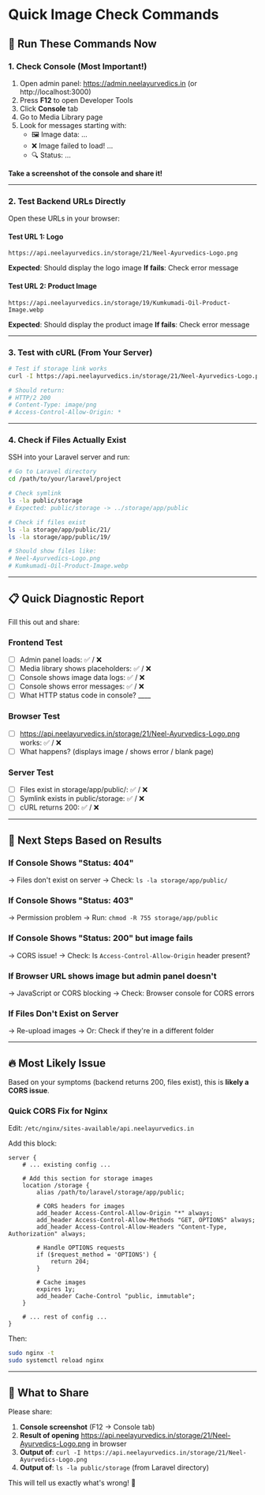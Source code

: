 # Quick Image Check Commands

## 🚀 Run These Commands Now

### 1. **Check Console** (Most Important!)
1. Open admin panel: https://admin.neelayurvedics.in (or http://localhost:3000)
2. Press **F12** to open Developer Tools
3. Click **Console** tab
4. Go to Media Library page
5. Look for messages starting with:
   - 🖼️ Image data: ...
   - ❌ Image failed to load! ...
   - 🔍 Status: ...

**Take a screenshot of the console and share it!**

---

### 2. Test Backend URLs Directly

Open these URLs in your browser:

#### Test URL 1: Logo
```
https://api.neelayurvedics.in/storage/21/Neel-Ayurvedics-Logo.png
```
**Expected**: Should display the logo image
**If fails**: Check error message

#### Test URL 2: Product Image
```
https://api.neelayurvedics.in/storage/19/Kumkumadi-Oil-Product-Image.webp
```
**Expected**: Should display the product image
**If fails**: Check error message

---

### 3. Test with cURL (From Your Server)

```bash
# Test if storage link works
curl -I https://api.neelayurvedics.in/storage/21/Neel-Ayurvedics-Logo.png

# Should return:
# HTTP/2 200 
# Content-Type: image/png
# Access-Control-Allow-Origin: *
```

---

### 4. Check if Files Actually Exist

SSH into your Laravel server and run:

```bash
# Go to Laravel directory
cd /path/to/your/laravel/project

# Check symlink
ls -la public/storage
# Expected: public/storage -> ../storage/app/public

# Check if files exist
ls -la storage/app/public/21/
ls -la storage/app/public/19/

# Should show files like:
# Neel-Ayurvedics-Logo.png
# Kumkumadi-Oil-Product-Image.webp
```

---

## 📋 Quick Diagnostic Report

Fill this out and share:

### Frontend Test
- [ ] Admin panel loads: ✅ / ❌
- [ ] Media library shows placeholders: ✅ / ❌
- [ ] Console shows image data logs: ✅ / ❌
- [ ] Console shows error messages: ✅ / ❌
- [ ] What HTTP status code in console? ____

### Browser Test
- [ ] https://api.neelayurvedics.in/storage/21/Neel-Ayurvedics-Logo.png works: ✅ / ❌
- [ ] What happens? (displays image / shows error / blank page)

### Server Test
- [ ] Files exist in storage/app/public/: ✅ / ❌
- [ ] Symlink exists in public/storage: ✅ / ❌
- [ ] cURL returns 200: ✅ / ❌

---

## 🎯 Next Steps Based on Results

### If Console Shows "Status: 404"
→ Files don't exist on server
→ Check: `ls -la storage/app/public/`

### If Console Shows "Status: 403"
→ Permission problem
→ Run: `chmod -R 755 storage/app/public`

### If Console Shows "Status: 200" but image fails
→ CORS issue!
→ Check: Is `Access-Control-Allow-Origin` header present?

### If Browser URL shows image but admin panel doesn't
→ JavaScript or CORS blocking
→ Check: Browser console for CORS errors

### If Files Don't Exist on Server
→ Re-upload images
→ Or: Check if they're in a different folder

---

## 🔥 Most Likely Issue

Based on your symptoms (backend returns 200, files exist), this is **likely a CORS issue**.

### Quick CORS Fix for Nginx

Edit: `/etc/nginx/sites-available/api.neelayurvedics.in`

Add this block:

```nginx
server {
    # ... existing config ...
    
    # Add this section for storage images
    location /storage {
        alias /path/to/laravel/storage/app/public;
        
        # CORS headers for images
        add_header Access-Control-Allow-Origin "*" always;
        add_header Access-Control-Allow-Methods "GET, OPTIONS" always;
        add_header Access-Control-Allow-Headers "Content-Type, Authorization" always;
        
        # Handle OPTIONS requests
        if ($request_method = 'OPTIONS') {
            return 204;
        }
        
        # Cache images
        expires 1y;
        add_header Cache-Control "public, immutable";
    }
    
    # ... rest of config ...
}
```

Then:
```bash
sudo nginx -t
sudo systemctl reload nginx
```

---

## 📸 What to Share

Please share:
1. **Console screenshot** (F12 → Console tab)
2. **Result of opening** https://api.neelayurvedics.in/storage/21/Neel-Ayurvedics-Logo.png in browser
3. **Output of**: `curl -I https://api.neelayurvedics.in/storage/21/Neel-Ayurvedics-Logo.png`
4. **Output of**: `ls -la public/storage` (from Laravel directory)

This will tell us exactly what's wrong! 🎯
